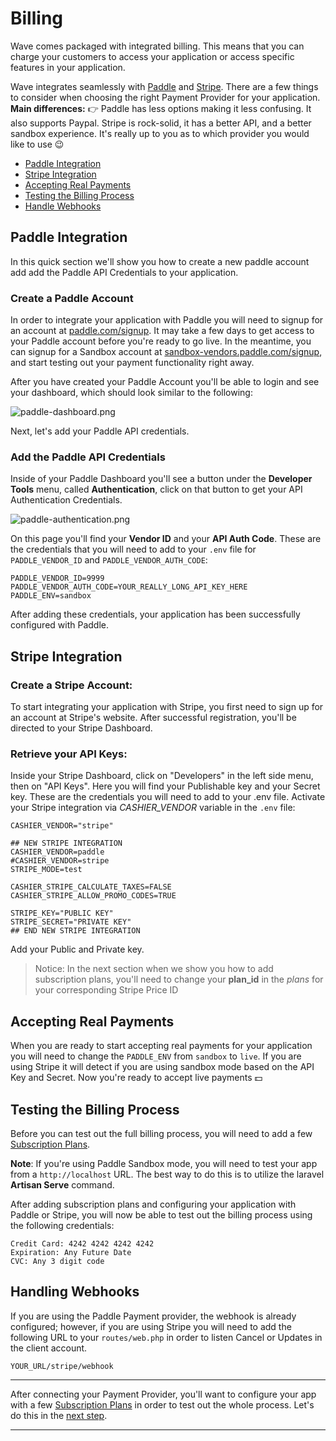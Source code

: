 # Billing

Wave comes packaged with integrated billing. This means that you can charge your customers to access your application or access specific features in your application.

Wave integrates seamlessly with <a href="https://paddle.com" target="_blank">Paddle</a> and <a href="https://stripe.com" target="_blank">Stripe</a>. There are a few things to consider when choosing the right Payment Provider for your application. **Main differences:** 👉 Paddle has less options making it less confusing. It also supports Paypal. Stripe is rock-solid, it has a better API, and a better sandbox experience. It's really up to you as to which provider you would like to use 😉

- [Paddle Integration](#paddle-integration)
- [Stripe Integration](#stripe-integration)
- [Accepting Real Payments](#accept-real-payments)
- [Testing the Billing Process](#test-billing-process)
- [Handle Webhooks](#handle-webhooks)

<a name="paddle-integration"></a>
## Paddle Integration

In this quick section we'll show you how to create a new paddle account add add the Paddle API Credentials to your application.

### Create a Paddle Account

In order to integrate your application with Paddle you will need to signup for an account at <a href="https://paddle.com/signup" target="_blank">paddle.com/signup</a>. It may take a few days to get access to your Paddle account before you're ready to go live. In the meantime, you can signup for a Sandbox account at <a href="https://sandbox-vendors.paddle.com/signup" target="_blank">sandbox-vendors.paddle.com/signup</a>, and start testing out your payment functionality right away.

After you have created your Paddle Account you'll be able to login and see your dashboard, which should look similar to the following:

![paddle-dashboard.png](https://cdn.devdojo.com/images/april2021/paddle-dashboard.png)

Next, let's add your Paddle API credentials.

### Add the Paddle API Credentials

Inside of your Paddle Dashboard you'll see a button under the **Developer Tools** menu, called **Authentication**, click on that button to get your API Authentication Credentials.

![paddle-authentication.png](https://cdn.devdojo.com/images/april2021/paddle-authentication.png)

On this page you'll find your **Vendor ID** and your **API Auth Code**. These are the credentials that you will need to add to your `.env` file for `PADDLE_VENDOR_ID` and `PADDLE_VENDOR_AUTH_CODE`:

```
PADDLE_VENDOR_ID=9999
PADDLE_VENDOR_AUTH_CODE=YOUR_REALLY_LONG_API_KEY_HERE
PADDLE_ENV=sandbox
```

After adding these credentials, your application has been successfully configured with Paddle.

<a name="stripe-integration"></a>
## Stripe Integration
### Create a Stripe Account:
To start integrating your application with Stripe, you first need to sign up for an account at Stripe's website. After successful registration, you'll be directed to your Stripe Dashboard.
### Retrieve your API Keys:
Inside your Stripe Dashboard, click on "Developers" in the left side menu, then on "API Keys". Here you will find your Publishable key and your Secret key. These are the credentials you will need to add to your .env file.
Activate your Stripe integration via *CASHIER_VENDOR* variable in the `.env` file:

`CASHIER_VENDOR="stripe"`

```
## NEW STRIPE INTEGRATION
CASHIER_VENDOR=paddle
#CASHIER_VENDOR=stripe
STRIPE_MODE=test

CASHIER_STRIPE_CALCULATE_TAXES=FALSE
CASHIER_STRIPE_ALLOW_PROMO_CODES=TRUE

STRIPE_KEY="PUBLIC KEY"
STRIPE_SECRET="PRIVATE KEY"
## END NEW STRIPE INTEGRATION
```

Add your Public and Private key.

> Notice: In the next section when we show you how to add subscription plans, you'll need to change your **plan_id** in the *plans* for your corresponding Stripe Price ID

<a name="accept-real-payments"></a>
## Accepting Real Payments

When you are ready to start accepting real payments for your application you will need to change the `PADDLE_ENV` from `sandbox` to `live`. If you are using Stripe it will detect if you are using sandbox mode based on the API Key and Secret. Now you're ready to accept live payments 💵

<a name="test-billing-process"></a>
## Testing the Billing Process

Before you can test out the full billing process, you will need to add a few [Subscription Plans](/docs/features/subscription-plans).

**Note**: If you're using Paddle Sandbox mode, you will need to test your app from a `http://localhost` URL. The best way to do this is to utilize the laravel **Artisan Serve** command.

After adding subscription plans and configuring your application with Paddle or Stripe, you will now be able to test out the billing process using the following credentials:

```
Credit Card: 4242 4242 4242 4242
Expiration: Any Future Date
CVC: Any 3 digit code
```

<a name="handling-webhooks"></a>
## Handling Webhooks

If you are using the Paddle Payment provider, the webhook is already configured; however, if you are using Stripe you will need to add the following URL to your `routes/web.php` in order to listen Cancel or Updates in the client account.

`YOUR_URL/stripe/webhook`

---

After connecting your Payment Provider, you'll want to configure your app with a few [Subscription Plans](/docs/features/subscription-plans) in order to test out the whole process. Let's do this in the [next step](/docs/features/subscription-plans).

---
